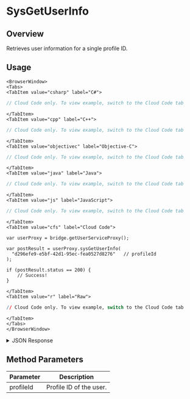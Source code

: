 # SysGetUserInfo
## Overview
Retrieves user information for a single profile ID.

<PartialServop service_name="user" operation_name="SYS_GET_USER_INFO" />

## Usage

```mdx-code-block
<BrowserWindow>
<Tabs>
<TabItem value="csharp" label="C#">
```

```csharp
// Cloud Code only. To view example, switch to the Cloud Code tab
```

```mdx-code-block
</TabItem>
<TabItem value="cpp" label="C++">
```

```cpp
// Cloud Code only. To view example, switch to the Cloud Code tab
```

```mdx-code-block
</TabItem>
<TabItem value="objectivec" label="Objective-C">
```

```objectivec
// Cloud Code only. To view example, switch to the Cloud Code tab
```

```mdx-code-block
</TabItem>
<TabItem value="java" label="Java">
```

```java
// Cloud Code only. To view example, switch to the Cloud Code tab
```

```mdx-code-block
</TabItem>
<TabItem value="js" label="JavaScript">
```

```javascript
// Cloud Code only. To view example, switch to the Cloud Code tab
```

```mdx-code-block
</TabItem>
<TabItem value="cfs" label="Cloud Code">
```

```cfscript
var userProxy = bridge.getUserServiceProxy();

var postResult = userProxy.sysGetUserInfo(
  "d296efe9-e5bf-42d1-95ec-fea0527d8276"   // profileId
);   

if (postResult.status == 200) {
    // Success!
}
```

```mdx-code-block
</TabItem>
<TabItem value="r" label="Raw">
```

```r
// Cloud Code only. To view example, switch to the Cloud Code tab
```

```mdx-code-block
</TabItem>
</Tabs>
</BrowserWindow>
```

<details>
<summary>JSON Response</summary>

```json
{
  "data": {
    "emailAddress": "someemail@somedomain.com",
    "playerName": "email guest1",
    "profileId": "d296efe9-e5bf-42d1-95ec-fea0527d8276",
    "countryCode": "US",
    "timeZoneOffset": -4,
    "summaryFriendData": null
  },
  "status": 200
}
```
</details>

## Method Parameters
Parameter | Description
--------- | -----------
profileId | Profile ID of the user.


